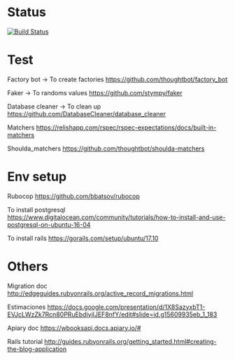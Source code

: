 # Status
[![Build Status](https://travis-ci.org/travis-ci/travis-web.svg?branch=master)](https://travis-ci.org/travis-ci/travis-web)

# Test
Factory bot -> To create factories
https://github.com/thoughtbot/factory_bot

Faker -> To randoms values
https://github.com/stympy/faker

Database cleaner -> To clean up
https://github.com/DatabaseCleaner/database_cleaner

Matchers
https://relishapp.com/rspec/rspec-expectations/docs/built-in-matchers

Shoulda_matchers
https://github.com/thoughtbot/shoulda-matchers

# Env setup
Rubocop
https://github.com/bbatsov/rubocop

To install postgresql
https://www.digitalocean.com/community/tutorials/how-to-install-and-use-postgresql-on-ubuntu-16-04

To install rails
https://gorails.com/setup/ubuntu/17.10

# Others
Migration doc
http://edgeguides.rubyonrails.org/active_record_migrations.html

Estimaciones
https://docs.google.com/presentation/d/1X8SazyxbT1-EVJcLWzZk7Rcn80PRuEbdjyjlJEF8nfY/edit#slide=id.g15609935eb_1_183

Apiary doc
https://wbooksapi.docs.apiary.io/#

Rails tutorial
http://guides.rubyonrails.org/getting_started.html#creating-the-blog-application

